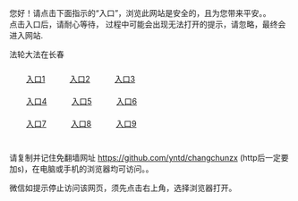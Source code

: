 您好！请点击下面指示的“入口”，浏览此网站是安全的，且为您带来平安。。 <br/>
点击入口后，请耐心等待， 过程中可能会出现无法打开的提示，请忽略，最终会进入网站. </br>

法轮大法在长春<br/>
<div style="padding:10px"><a style="margin:20px" target="_blank" href="https://d14ko274r3cl3i.cloudfront.net/2Qpsp?bxgvjz" id="ccLink1" rel="nofollow">入口1</a> <a target="_blank" style="margin:20px" href="https://d3l8e08hqpjy5e.cloudfront.net/2Qpsp?zhltalh" id="ccLink2" rel="nofollow">入口2</a> <a style="margin:20px" target="_blank" href="https://d17ykf7jdlqewj.cloudfront.net/2Qpsp?suheh" id="ccLink3" rel="nofollow">入口3</a></div>

<div style="padding:10px" ><a style="margin:20px" target="_blank" href="https://d14ko274r3cl3i.cloudfront.net/2Qpsp?bxgvjz" id="ccLink4" rel="nofollow">入口4</a> <a style="margin:20px" href="https://d3l8e08hqpjy5e.cloudfront.net/2Qpsp?zhltalh" target="_blank" id="ccLink5" rel="nofollow">入口5</a> <a style="margin:20px" href="https://d17ykf7jdlqewj.cloudfront.net/2Qpsp?suheh" target="_blank" id="ccLink6" rel="nofollow">入口6</a></div>

<div style="padding:10px"><a style="margin:20px" target="_blank" href="https://d14ko274r3cl3i.cloudfront.net/2Qpsp?bxgvjz" id="ccLink7" rel="nofollow">入口7</a> <a style="margin:20px" href="https://d3l8e08hqpjy5e.cloudfront.net/2Qpsp?zhltalh" target="_blank" id="ccLink8" rel="nofollow">入口8</a> <a style="margin:20px" target="_blank" href="https://d17ykf7jdlqewj.cloudfront.net/2Qpsp?suheh" id="ccLink9" rel="nofollow">入口9</a></div>

<br/>



请复制并记住免翻墙网址 https://github.com/yntd/changchunzx (http后一定要加s)，在电脑或手机的浏览器均可访问。。<br/>

微信如提示停止访问该网页，须先点击右上角，选择浏览器打开。
